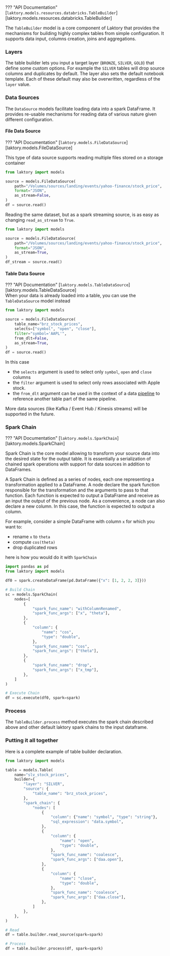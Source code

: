 ??? "API Documentation"
    [`laktory.models.resources.databricks.TableBuilder`][laktory.models.resources.databricks.TableBuilder]<br>

The `TableBuilder` model is a core component of Laktory that provides the mechanisms for building highly complex tables from simple configuration.
It supports data input, columns creation, joins and aggregations. 

### Layers
The table builder lets you input a target layer (`BRONZE`, `SILVER`, `GOLD`) that define some custom options. 
For example the `SILVER` tables will drop source columns and duplicates by default.
The layer also sets the default notebook template.
Each of these default may also be overwritten, regardless of the `layer` value.


### Data Sources
The `DataSource` models facilitate loading data into a spark DataFrame. 
It provides re-usable mechanisms for reading data of various nature given different configuration.

#### File Data Source
??? "API Documentation"
    [`laktory.models.FileDataSource`][laktory.models.FileDataSource]<br>

This type of data source supports reading multiple files stored on a storage container

```py
from laktory import models

source = models.FileDataSource(
    path="/Volumes/sources/landing/events/yahoo-finance/stock_price",
    format="JSON",
    as_stream=False,
)
df = source.read()
```

Reading the same dataset, but as a spark streaming source, is as easy as changing `read_as_stream` to `True`.
```py
from laktory import models

source = models.FileDataSource(
    path="/Volumes/sources/landing/events/yahoo-finance/stock_price",
    format="JSON",
    as_stream=True,
)
df_stream = source.read()
```

#### Table Data Source
??? "API Documentation"
    [`laktory.models.TableDataSource`][laktory.models.TableDataSource]<br>
When your data is already loaded into a table, you can use the `TableDataSource` model instead

```py
from laktory import models

source = models.FileDataSource(
    table_name="brz_stock_prices",
    selects=["symbol", "open", "close"],
    filter="symbol='AAPL'",
    from_dlt=False,
    as_stream=True,
)
df = source.read()
```
In this case

* the `selects` argument is used to select only `symbol`, `open` and `close` columns
* the `filter` argument is used to select only rows associated with Apple stock. 
* the `from_dlt` argument can be used in the context of a data [pipeline](pipeline.md) to reference another table part of the same pipeline.  

More data sources (like Kafka / Event Hub / Kinesis streams) will be supported in the future.


### Spark Chain
??? "API Documentation"
    [`laktory.models.SparkChain`][laktory.models.SparkChain]<br>

Spark Chain is the core model allowing to transform your source data into the desired state 
for the output table. It is essentially a serialization of chained spark 
operations with support for data sources in addition to DataFrames.

A Spark Chain is defined as a series of nodes, each one representing a 
transformation applied to a DataFrame. A node declare the spark function
responsible for the transformation and the arguments to pass to that function.
Each function is expected to output a DataFrame and receive as an input the 
output of the previous node. As a convenience, a node can also declare a new
column. In this case, the function is expected to output a column.

For example, consider a simple DataFrame with column `x` for which you want to:

- rename `x` to `theta`
- compute `cos(theta)`
- drop duplicated rows

here is how you would do it with `SparkChain`
```python
import pandas as pd
from laktory import models

df0 = spark.createDataFrame(pd.DataFrame({"x": [1, 2, 2, 3]}))

# Build Chain
sc = models.SparkChain(
    nodes=[
        {
            "spark_func_name": "withColumnRenamed",
            "spark_func_args": ["x", "theta"],
        },
        {
            "column": {
                "name": "cos",
                "type": "double",
            },
            "spark_func_name": "cos",
            "spark_func_args": ["theta"],
        },
        {
            "spark_func_name": "drop",
            "spark_func_args": ["x_tmp"],
        },
    ]
)

# Execute Chain
df = sc.execute(df0, spark=spark)
```

### Process
The `TableBuilder.process` method executes the spark chain described above and
other default laktory spark chains to the input dataframe.


### Putting it all together
Here is a complete example of table builder declaration.
```python
from laktory import models

table = models.Table(
    name="slv_stock_prices",
    builder={
        "layer": "SILVER",
        "source": {
            "table_name": "brz_stock_prices",
        },
        "spark_chain": {
            "nodes": [
                {
                    "column": {"name": "symbol", "type": "string"},
                    "sql_expression": "data.symbol",
                },
                {
                    "column": {
                        "name": "open",
                        "type": "double",
                    },
                    "spark_func_name": "coalesce",
                    "spark_func_args": ["daa.open"],
                },
                {
                    "column": {
                        "name": "close",
                        "type": "double",
                    },
                    "spark_func_name": "coalesce",
                    "spark_func_args": ["daa.close"],
                },
            ]
        },
    },
)

# Read
df = table.builder.read_source(spark=spark)

# Process
df = table.builder.process(df, spark=spark)
```

